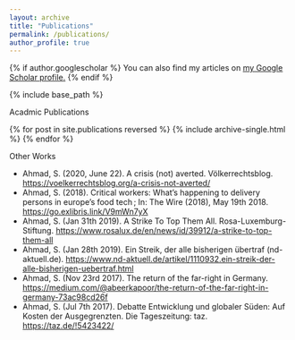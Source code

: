```yaml
---
layout: archive
title: "Publications"
permalink: /publications/
author_profile: true
---
```


{% if author.googlescholar %}
  You can also find my articles on <u><a href="{{author.googlescholar}}">my Google Scholar profile</a>.</u>
{% endif %}

{% include base_path %}

Acadmic Publications

{% for post in site.publications reversed %}
  {% include archive-single.html %}
{% endfor %}

Other Works

* Ahmad, S. (2020, June 22). A crisis (not) averted. Völkerrechtsblog. https://voelkerrechtsblog.org/a-crisis-not-averted/
* Ahmad, S. (2018). Critical workers: What’s happening to delivery persons in europe’s food tech ; In: The Wire (2018), May 19th 2018. https://go.exlibris.link/V9mWn7yX
* Ahmad, S. (Jan 31th 2019). A Strike To Top Them All. Rosa-Luxemburg-Stiftung. https://www.rosalux.de/en/news/id/39912/a-strike-to-top-them-all
* Ahmad, S. (Jan 28th 2019). Ein Streik, der alle bisherigen übertraf (nd-aktuell.de). https://www.nd-aktuell.de/artikel/1110932.ein-streik-der-alle-bisherigen-uebertraf.html
* Ahmad, S. (Nov 23rd 2017). The return of the far-right in Germany. https://medium.com/@abeerkapoor/the-return-of-the-far-right-in-germany-73ac98cd26f
* Ahmad, S. (Jul 7th 2017). Debatte Entwicklung und globaler Süden: Auf Kosten der Ausgegrenzten. Die Tageszeitung: taz. https://taz.de/!5423422/
